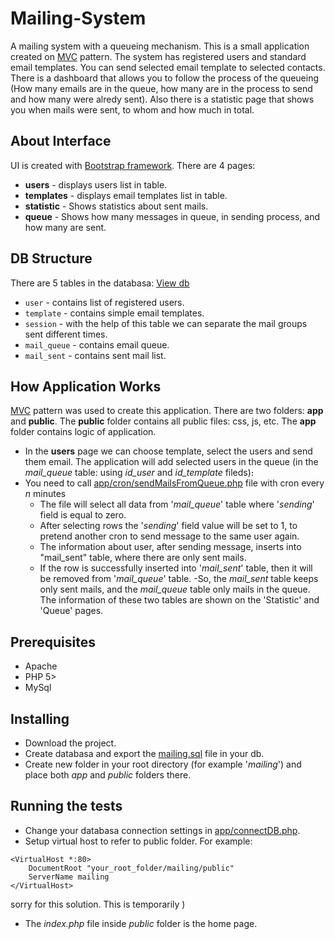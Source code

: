 # Mailing-System

A mailing system with a queueing mechanism. This is a small application created on [MVC](https://en.wikipedia.org/wiki/Model%E2%80%93view%E2%80%93controller) pattern.
The system has registered users and standard email templates. You can send selected email template to selected contacts. 
There is a dashboard that allows you to follow the process of the queueing (How many emails are in the queue, how many are in the process to send and how many were alredy sent). 
Also there is a statistic page that shows you when mails were sent, to whom and how much in total.


## About Interface

UI is created with [Bootstrap framework](http://getbootstrap.com/). There are 4 pages:
* **users** - displays users list in table.
* **templates** - displays email templates list in table.
* **statistic** - Shows statistics about sent mails.
* **queue** - Shows how many messages in queue, in sending process, and how many are sent.


## DB Structure 

There are 5 tables in the databasa: [View db](https://github.com/GareginDavtyan/Mailing-System/blob/master/mailing.sql)
* `user` - contains list of registered users.
* `template` - contains simple email templates.
* `session` - with the help of this table we can separate the mail groups sent different times.
* `mail_queue` - contains email queue.
* `mail_sent` - contains sent mail list.


## How Application Works

[MVC](https://en.wikipedia.org/wiki/Model%E2%80%93view%E2%80%93controller) pattern was used to create this application. There are two folders: **app** and **public**. The **public** folder contains all public files: css, js, etc. The **app** folder contains logic of application.
- In the **users** page we can choose template, select the users and send them email. The application will add selected users in the queue (in the *mail_queue* table: using *id_user* and *id_template* fileds)։
- You need to call [app/cron/sendMailsFromQueue.php](https://github.com/GareginDavtyan/Mailing-System/blob/master/app/cron/sendMailsFromQueue.php) file with cron every *n* minutes
	- The file will select all data from '*mail_queue*' table where '*sending*' field is equal to zero.
	- Аfter selecting rows the '*sending*' field value will be set to 1, to pretend another cron to send message to the same user again.
	- The information about user, after sending message, inserts into "mail_sent" table, where there are only sent mails.
	- If the row is successfully inserted into '*mail_sent*' table, then it will be removed from '*mail_queue*' table.
-So, the *mail_sent* table keeps only sent mails, and the *mail_queue* table only mails in the queue. The information of these two tables are shown on the 'Statistic' and 'Queue' pages.

## Prerequisites

* Apache
* PHP 5>
* MySql 


## Installing

* Download the project.
* Create databasa and export the [mailing.sql](https://github.com/GareginDavtyan/Mailing-System/blob/master/mailing.sql) file in your db.
* Create new folder in your root directory (for example '*mailing*') and place both *app* and *public* folders there.


## Running the tests

* Change your databasa connection settings in [app/connectDB.php](https://github.com/GareginDavtyan/Mailing-System/blob/master/app/connectDB.php).
* Setup virtual host to refer to public folder. For example:
````
<VirtualHost *:80> 
    DocumentRoot "your_root_folder/mailing/public"
    ServerName mailing
</VirtualHost>
````
sorry for this solution. This is temporarily )
* The *index.php* file inside *public* folder is the home page.

